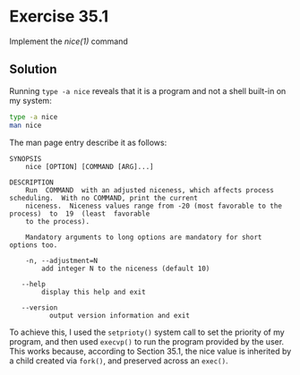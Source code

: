 # Exercise 35.1

Implement the *nice(1)* command

## Solution

Running `type -a nice` reveals that it is a program and not a shell built-in on my system:

```bash
type -a nice
man nice
```

The man page entry describe it as follows:

```
SYNOPSIS
	nice [OPTION] [COMMAND [ARG]...]

DESCRIPTION
	Run  COMMAND  with an adjusted niceness, which affects process scheduling.  With no COMMAND, print the current
	niceness.  Niceness values range from -20 (most favorable to the  process)  to  19  (least  favorable
	to the process).

	Mandatory arguments to long options are mandatory for short options too.

	-n, --adjustment=N 
		add integer N to the niceness (default 10)

   --help
   		display this help and exit

   --version
		  output version information and exit
```

To achieve this, I used the `setprioty()` system call to set the priority of my program, and then
used `execvp()` to run the program provided by the user. This works because, according to Section 35.1,
the nice value is inherited by a child created via `fork()`, and preserved across an `exec()`.
